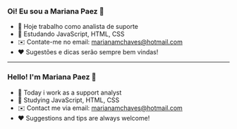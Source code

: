 ### Oi! Eu sou a Mariana Paez 👋

- 🔭 Hoje trabalho como analista de suporte 
- 🌱 Estudando JavaScript, HTML, CSS
- ✉️ Contate-me no email: marianamchaves@hotmail.com
- ❤️ Sugestões e dicas serão sempre bem vindas!
---------------------------------------------------
### Hello! I'm Mariana Paez 👋
- 🔭 Today i work as a support analyst
- 🌱 Studying JavaScript, HTML, CSS
- ✉️ Contact me via email: marianamchaves@hotmail.com
- ❤️ Suggestions and tips are always welcome!
